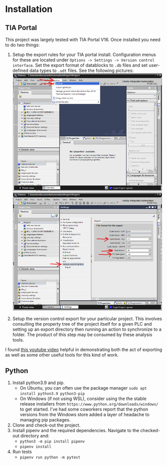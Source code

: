 # Installation

## TIA Portal
This project was largely tested with TIA Portal V16. Once installed you need to do two things:

  1. Setup the export rules for your TIA portal install. Configuration menus for these are located under `Options -> Settings -> Version control interface`. Set the export format of datablocks to `.db` files and set user-defined data types to `.udt` files. See the following pictures:
  ![TIA Portal Settings](tia_settings.png)
  ![example of a function block diagram](tia_settings_vci.png)

  2. Setup the version control export for your particular project. This involves consulting the property tree of the project itself for a given PLC and setting up an export directory then running an action to synchronize to a folder. The product of this step may be consumed by these analysis tools. 

I found [this youtube video](https://www.youtube.com/watch?v=Jm-KNwNnrgQ) helpful in demonstrating both the act of exporting as well as some other useful tools for this kind of work.

## Python
1. Install python3.9 and pip.
   * On Ubuntu, you can often use the package manager `sudo apt install python3.9 python3-pip`
   * On Windows (if not using WSL), consider using the the stable release installers from `https://www.python.org/downloads/windows/` to get started. I've had some coworkers report that the python versions from the Windows store added a layer of headache to managing pip packages.
2. Clone and check-out the project.
3. Install pipenv and the required dependencies. Navigate to the checked-out directory and:
   * `python3 -m pip install pipenv`
   * `pipenv install`
4. Run tests
   * `pipenv run python -m pytest`

